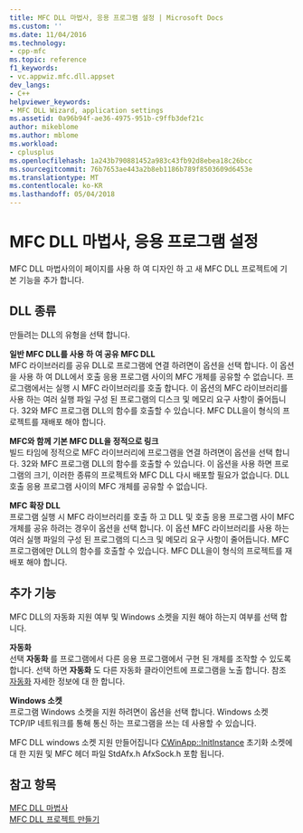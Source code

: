 ```yaml
---
title: MFC DLL 마법사, 응용 프로그램 설정 | Microsoft Docs
ms.custom: ''
ms.date: 11/04/2016
ms.technology:
- cpp-mfc
ms.topic: reference
f1_keywords:
- vc.appwiz.mfc.dll.appset
dev_langs:
- C++
helpviewer_keywords:
- MFC DLL Wizard, application settings
ms.assetid: 0a96b94f-ae36-4975-951b-c9ffb3def21c
author: mikeblome
ms.author: mblome
ms.workload:
- cplusplus
ms.openlocfilehash: 1a243b790881452a983c43fb92d8ebea18c26bcc
ms.sourcegitcommit: 76b7653ae443a2b8eb1186b789f8503609d6453e
ms.translationtype: MT
ms.contentlocale: ko-KR
ms.lasthandoff: 05/04/2018
---
```

# <a name="application-settings-mfc-dll-wizard"></a>MFC DLL 마법사, 응용 프로그램 설정
MFC DLL 마법사의이 페이지를 사용 하 여 디자인 하 고 새 MFC DLL 프로젝트에 기본 기능을 추가 합니다.  
  
## <a name="dll-type"></a>DLL 종류  
 만들려는 DLL의 유형을 선택 합니다.  
  
 **일반 MFC DLL를 사용 하 여 공유 MFC DLL**  
 MFC 라이브러리를 공유 DLL로 프로그램에 연결 하려면이 옵션을 선택 합니다. 이 옵션을 사용 하 여 DLL에서 호출 응용 프로그램 사이의 MFC 개체를 공유할 수 없습니다. 프로그램에서는 실행 시 MFC 라이브러리를 호출 합니다. 이 옵션의 MFC 라이브러리를 사용 하는 여러 실행 파일 구성 된 프로그램의 디스크 및 메모리 요구 사항이 줄어듭니다. 32와 MFC 프로그램 DLL의 함수를 호출할 수 있습니다. MFC DLL을이 형식의 프로젝트를 재배포 해야 합니다.  
  
 **MFC와 함께 기본 MFC DLL을 정적으로 링크**  
 빌드 타임에 정적으로 MFC 라이브러리에 프로그램을 연결 하려면이 옵션을 선택 합니다. 32와 MFC 프로그램 DLL의 함수를 호출할 수 있습니다. 이 옵션을 사용 하면 프로그램의 크기, 이러한 종류의 프로젝트와 MFC DLL 다시 배포할 필요가 없습니다. DLL 호출 응용 프로그램 사이의 MFC 개체를 공유할 수 없습니다.  
  
 **MFC 확장 DLL**  
 프로그램 실행 시 MFC 라이브러리를 호출 하 고 DLL 및 호출 응용 프로그램 사이 MFC 개체를 공유 하려는 경우이 옵션을 선택 합니다. 이 옵션 MFC 라이브러리를 사용 하는 여러 실행 파일의 구성 된 프로그램의 디스크 및 메모리 요구 사항이 줄어듭니다. MFC 프로그램에만 DLL의 함수를 호출할 수 있습니다. MFC DLL을이 형식의 프로젝트를 재배포 해야 합니다.  
  
## <a name="additional-features"></a>추가 기능  
 MFC DLL의 자동화 지원 여부 및 Windows 소켓을 지원 해야 하는지 여부를 선택 합니다.  
  
 **자동화**  
 선택 **자동화** 를 프로그램에서 다른 응용 프로그램에서 구현 된 개체를 조작할 수 있도록 합니다. 선택 하면 **자동화** 도 다른 자동화 클라이언트에 프로그램을 노출 합니다. 참조 [자동화](../../mfc/automation.md) 자세한 정보에 대 한 합니다.  
  
 **Windows 소켓**  
 프로그램 Windows 소켓을 지원 하려면이 옵션을 선택 합니다. Windows 소켓 TCP/IP 네트워크를 통해 통신 하는 프로그램을 쓰는 데 사용할 수 있습니다.  
  
 MFC DLL windows 소켓 지원 만들어집니다 [CWinApp::InitInstance](../../mfc/reference/cwinapp-class.md#initinstance) 초기화 소켓에 대 한 지원 및 MFC 헤더 파일 StdAfx.h AfxSock.h 포함 됩니다.  
  
## <a name="see-also"></a>참고 항목  
 [MFC DLL 마법사](../../mfc/reference/mfc-dll-wizard.md)   
 [MFC DLL 프로젝트 만들기](../../mfc/reference/creating-an-mfc-dll-project.md)

